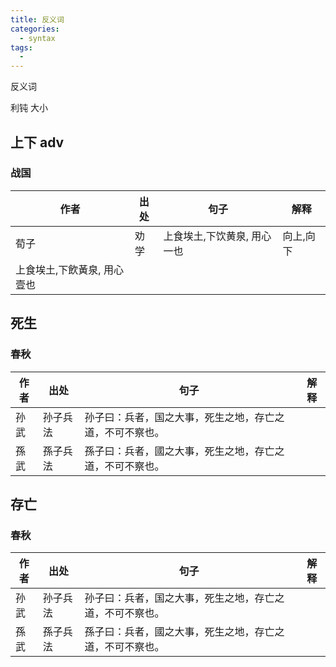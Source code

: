 ```yaml
---
title: 反义词
categories:
  - syntax
tags:
  -
---
```

反义词
<!-- more -->

利钝
大小
## 上下 adv
### 战国
作者|出处|句子|解释
---|---|---|---
荀子|劝学|上食埃土,下饮黄泉, 用心一也|向上,向下
 |上食埃土,下飲黃泉, 用心壹也|

## 死生

### 春秋
作者|出处|句子|解释
---|---|---|---
孙武|孙子兵法|孙子曰：兵者，国之大事，死生之地，存亡之道，不可不察也。|
孫武|孫子兵法|孫子曰：兵者，國之大事，死生之地，存亡之道，不可不察也。|

## 存亡

### 春秋
作者|出处|句子|解释
---|---|---|---
孙武|孙子兵法|孙子曰：兵者，国之大事，死生之地，存亡之道，不可不察也。|
孫武|孫子兵法|孫子曰：兵者，國之大事，死生之地，存亡之道，不可不察也。|
